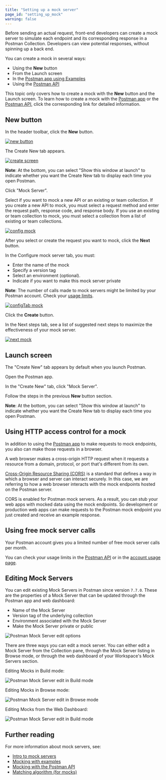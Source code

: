 ```yaml
---
title: "Setting up a mock server"
page_id: "setting_up_mock"
warning: false
---
```


Before sending an actual request, front-end developers can create a mock server to simulate each endpoint and its corresponding response in a Postman Collection. Developers can view potential responses, without spinning up a back end.

You can create a mock in several ways:

* Using the **New** button
* From the Launch screen
* In the [Postman app using Examples](/docs/postman/mock_servers/mocking_with_examples/)
* Using the [Postman API](/docs/postman/mock_servers/mock_with_api/)

This topic only covers how to create a mock with the **New** button and the Launch screen. To learn how to create a mock with the [Postman app](/docs/postman/mock_servers/mocking_with_examples/) or the [Postman API](/docs/postman/mock_servers/mock_with_api/), click the corresponding link for detailed information.

## New button

In the header toolbar, click the **New** button.

[![new button](https://s3.amazonaws.com/postman-static-getpostman-com/postman-docs/Header_Toolbar_New.png)](https://s3.amazonaws.com/postman-static-getpostman-com/postman-docs/Header_Toolbar_New.png)

The Create New tab appears.

[![create screen](https://s3.amazonaws.com/postman-static-getpostman-com/postman-docs/Create_New_Tab_Updated.png)](https://s3.amazonaws.com/postman-static-getpostman-com/postman-docs/Create_New_Tab_Updated.png)

**Note**: At the bottom, you can select "Show this window at launch" to indicate whether you want the Create New tab to display each time you open Postman.

Click "Mock Server".

Select if you want to mock a new API or an existing or team collection. If you create a new API to mock, you must select a request method and enter the request path, response code, and response body. If you use an existing or team collection to mock, you must select a collection from a list of existing or team collections.

[![config mock](https://s3.amazonaws.com/postman-static-getpostman-com/postman-docs/Create_New_Tab_Updated2.png)](https://s3.amazonaws.com/postman-static-getpostman-com/postman-docs/Create_New_Tab_Updated2.png)

After you select or create the request you want to mock, click the **Next** button.

In the Configure mock server tab, you must:

* Enter the name of the mock
* Specify a version tag
* Select an environment (optional).
* Indicate if you want to make this mock server private

**Note**: The number of calls made to mock servers might be limited by your Postman account. Check your [usage limits](https://go.postman.co/usage).

[![configTab mock](https://s3.amazonaws.com/postman-static-getpostman-com/postman-docs/Mock-Collection-Version1.png)](https://s3.amazonaws.com/postman-static-getpostman-com/postman-docs/Mock-Collection-Version1.png)

Click the **Create** button.

In the Next steps tab, see a list of suggested next steps to maximize the effectiveness of your mock server.

[![next mock](https://s3.amazonaws.com/postman-static-getpostman-com/postman-docs/WS-next-steps.png)](https://s3.amazonaws.com/postman-static-getpostman-com/postman-docs/WS-next-steps.png)

## Launch screen

The "Create New" tab appears by default when you launch Postman.

Open the Postman app.

In the "Create New" tab, click "Mock Server".

Follow the steps in the previous **New** button section.

**Note**: At the bottom, you can select "Show this window at launch" to indicate whether you want the Create New tab to display each time you open Postman.

## Using HTTP access control for a mock

In addition to using the [Postman app](/docs/postman/mock_servers/mocking_with_examples/) to make requests to mock endpoints, you also can make those requests in a browser.

A web browser makes a cross-origin HTTP request when it requests a resource from a domain, protocol, or port that's different from its own.

[Cross-Origin Resource Sharing (CORS)](https://developer.mozilla.org/en-US/docs/Web/HTTP/Access_control_CORS) is a standard that defines a way in which a browser and server can interact securely. In this case, we are referring to how a web browser interacts with the mock endpoints hosted on the Postman server.

CORS is enabled for Postman mock servers. As a result, you can stub your web apps with mocked data using the mock endpoints. So development or production web apps can make requests to the Postman mock endpoint you just created and receive an example response.

## Using free mock server calls

Your Postman account gives you a limited number of free mock server calls per month.

You can check your usage limits in the [Postman API](https://docs.api.getpostman.com) or in the [account usage page](https://go.pstmn.io/postman-account-limits).

## Editing Mock Servers

You can edit existing Mock Servers in Postman since version `7.7.0`. These are the properties of a Mock Server that can be updated through the Postman app and web dashboard:

* Name of the Mock Server
* Version tag of the underlying collection
* Environment associated with the Mock Server
* Make the Mock Server private or public

![Postman Mock Server edit options](https://s3.amazonaws.com/postman-static-getpostman-com/postman-docs/mocks/mock-edit-modal.png)

There are three ways you can edit a mock server. You can either edit a Mock Server from the Collection pane, through the Mock Server listing in Browse mode, or through the web dashboard of your Workspace's Mock Servers section.

Editing Mocks in Build mode:

![Postman Mock Server edit in Build mode](https://s3.amazonaws.com/postman-static-getpostman-com/postman-docs/mocks/mock-edit-build.png)

Editing Mocks in Browse mode:

![Postman Mock Server edit in Browse mode](https://s3.amazonaws.com/postman-static-getpostman-com/postman-docs/mocks/mock-edit-browse.png)

Editing Mocks from the Web Dashboard:

![Postman Mock Server edit in Build mode](https://s3.amazonaws.com/postman-static-getpostman-com/postman-docs/mocks/mock-edit-web-dashboard.png)

## Further reading

For more information about mock servers, see:

* [Intro to mock servers](/docs/postman/mock_servers/intro_to_mock_servers/)
* [Mocking with examples](/docs/postman/mock_servers/mocking_with_examples/)
* [Mocking with the Postman API](/docs/postman/mock_servers/mock_with_api/)
* [Matching algorithm (for mocks)](/docs/postman/mock_servers/matching_algorithm/)
